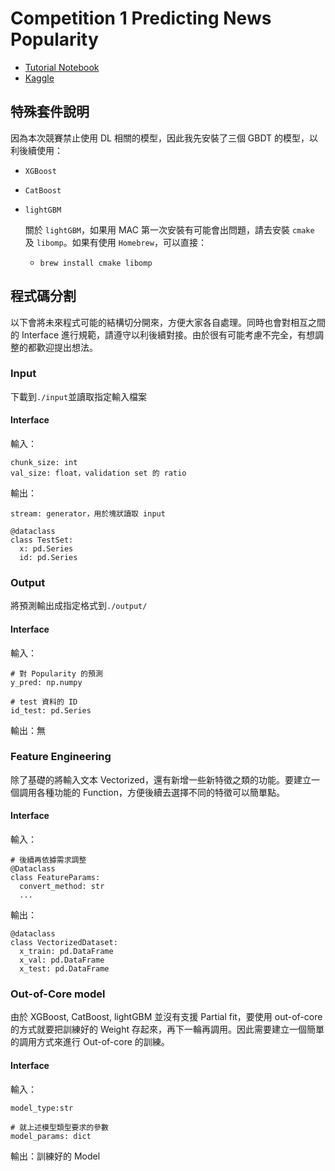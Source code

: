 # Competition 1 Predicting News Popularity

- [Tutorial Notebook](https://nthu-datalab.github.io/ml/competitions/Comp_01_Text-Feature-Engineering/01_Text_Feature_Engineering.html)
- [Kaggle](https://www.kaggle.com/competitions/2023-datalab-cup1-predicting-news-popularity)

## 特殊套件說明

因為本次競賽禁止使用 DL 相關的模型，因此我先安裝了三個 GBDT 的模型，以利後續使用：

- `XGBoost`
- `CatBoost`
- `lightGBM`

  關於 `lightGBM`，如果用 MAC 第一次安裝有可能會出問題，請去安裝 `cmake` 及 `libomp`。如果有使用 `Homebrew`，可以直接：

  - `brew install cmake libomp`

## 程式碼分割

以下會將未來程式可能的結構切分開來，方便大家各自處理。同時也會對相互之間的 Interface 進行規範，請遵守以利後續對接。由於很有可能考慮不完全，有想調整的都歡迎提出想法。

### Input

下載到`./input`並讀取指定輸入檔案

#### Interface

輸入：

```
chunk_size: int
val_size: float，validation set 的 ratio
```

輸出：

```
stream: generator，用於塊狀讀取 input

@dataclass
class TestSet:
  x: pd.Series
  id: pd.Series
```

### Output

將預測輸出成指定格式到`./output/`

#### Interface

輸入：

```
# 對 Popularity 的預測
y_pred: np.numpy

# test 資料的 ID
id_test: pd.Series
```

輸出：無

### Feature Engineering

除了基礎的將輸入文本 Vectorized，還有新增一些新特徵之類的功能。要建立一個調用各種功能的 Function，方便後續去選擇不同的特徵可以簡單點。

#### Interface

輸入：

```
# 後續再依據需求調整
@Dataclass
class FeatureParams:
  convert_method: str
  ...
```

輸出：

```
@dataclass
class VectorizedDataset:
  x_train: pd.DataFrame
  x_val: pd.DataFrame
  x_test: pd.DataFrame
```

### Out-of-Core model

由於 XGBoost, CatBoost, lightGBM 並沒有支援 Partial fit，要使用 out-of-core 的方式就要把訓練好的 Weight 存起來，再下一輪再調用。因此需要建立一個簡單的調用方式來進行 Out-of-core 的訓練。

#### Interface

輸入：

```
model_type:str

# 就上述模型類型要求的參數
model_params: dict
```

輸出：訓練好的 Model
